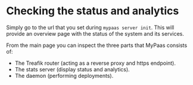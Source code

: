 # Checking the status and analytics

Simply go to the url that you set during `mypaas server init`.
This will provide an overview page with the status of the system and
its services.

From the main page you can inspect the three parts that MyPaas consists of:

* The Treafik router (acting as a reverse proxy and https endpoint).
* The stats server (display status and analytics).
* The daemon (performing deployments).

